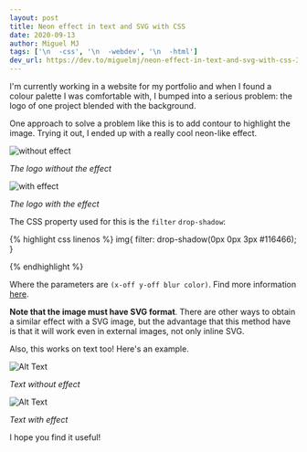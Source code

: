 ```yaml
---
layout: post
title: Neon effect in text and SVG with CSS
date: 2020-09-13
author: Miguel MJ
tags: ['\n  -css', '\n  -webdev', '\n  -html']
dev_url: https://dev.to/miguelmj/neon-effect-in-text-and-svg-with-css-3dap
---
```

I'm currently working in a website for my portfolio and when I found a colour palette I was comfortable with, I bumped into a serious problem: the logo of one project blended with the background.



One approach to solve a problem like this is to add contour to highlight the image. Trying it out, I ended up with a really cool neon-like effect.



![without effect](https://dev-to-uploads.s3.amazonaws.com/i/aqf5d0zezle4b371saak.png)

*The logo without the effect*



![with effect](https://dev-to-uploads.s3.amazonaws.com/i/gayz2ox7i1qjdhv0jv59.png)

*The logo with the effect*



The CSS property used for this is the `filter` `drop-shadow`:



{% highlight css linenos %}
img{
    filter: drop-shadow(0px 0px 3px #116466);
}

{% endhighlight %}



Where the parameters are `(x-off y-off blur color)`. Find more information [here](https://www.w3schools.com/CSSref/css3_pr_filter.asp).

**Note that the image must have SVG format**. There are other ways to obtain a similar effect with a SVG image, but the advantage that this method have is that it will work even in external images, not only inline SVG.



Also, this works on text too! Here's an example.

![Alt Text](https://dev-to-uploads.s3.amazonaws.com/i/vl7tnvu9qgvkxseszc12.png)

*Text without effect*

![Alt Text](https://dev-to-uploads.s3.amazonaws.com/i/6pafqr52ss5r4asnu9b5.png)

*Text with effect*



I hope you find it useful!


